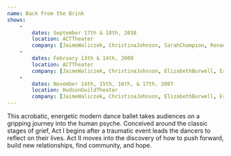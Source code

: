 ```yaml
---
name: Back From the Brink
shows:
    -
        dates: September 17th & 18th, 2010
        location: ACTTheater
        company: [JaimeWaliczek, ChristinaJohnson, SarahChampion, RenadoTozer, KristinKissell, MeghanShepard, JenniferElder, SeanCalavan]
    -
        dates: February 13th & 14th, 2009
        location: ACTTheater
        company: [JaimeWaliczek, ChristinaJohnson, ElizabethBurwell, EricVlach, PamVlach, MeghanShepard, DavidLorenceSchleiffers, PamelaTurpen]
    -
        dates: November 14th, 15th, 16th, & 17th, 2007
        location: HudsonGuildTheater
        company: [JaimeWaliczek, ChristinaJohnson, ElizabethBurwell, EricVlach, NoaSagie, AdamPellegrine, Hanna-LeeSakakibara, JulieSmith]
---
```

This acrobatic, energetic modern dance ballet takes audiences on a gripping journey into the human psyche. Conceived around the classic stages of grief, Act I begins after a traumatic event leads the dancers to reflect on their lives. Act II moves into the discovery of how to push forward, build new relationships, find community, and hope.